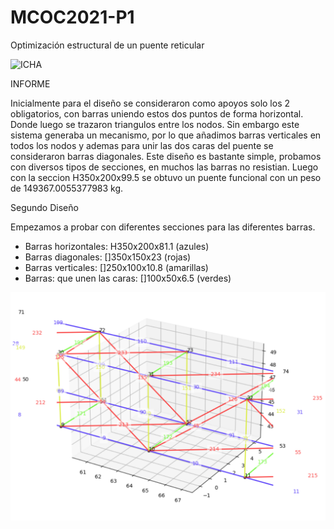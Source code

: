 # MCOC2021-P1
Optimización estructural de un puente reticular

![ICHA](https://user-images.githubusercontent.com/88337429/134083833-9b90e7d3-7a1f-4a25-a72f-d368fc45e38d.PNG)

INFORME 

Inicialmente para el diseño se consideraron como apoyos solo los 2 obligatorios, con barras uniendo estos dos puntos de forma horizontal. Donde luego se trazaron triangulos entre los nodos. Sin embargo este sistema generaba un mecanismo, por lo que añadimos barras verticales en todos los nodos y ademas para unir las dos caras del puente se consideraron barras diagonales. Este diseño es bastante simple, probamos con diversos tipos de secciones, en muchos las barras no resistian. Luego con la seccion H350x200x99.5 se obtuvo un puente funcional con un peso de 149367.0055377983 kg. 

Segundo Diseño

Empezamos a probar con diferentes secciones para las diferentes barras.
- Barras horizontales: H350x200x81.1 (azules)
- Barras diagonales: []350x150x23 (rojas)
- Barras verticales: []250x100x10.8 (amarillas)
- Barras: que unen las caras: []100x50x6.5 (verdes)

![](https://github.com/VicenteOtaegui/MCOC2021-P1/blob/main/Puente_colores.png)


